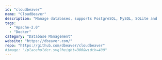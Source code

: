 ```yaml
---
id: "cloudbeaver"
name: "CloudBeaver"
description: "Manage databases, supports PostgreSQL, MySQL, SQLite and more. A web/hosted version of DBeaver."
tags:
  - "Apache-2.0"
  - "Docker"
category: "Database Management"
website: "https://dbeaver.com/"
repo: "https://github.com/dbeaver/cloudbeaver"
#image: "/placeholder.svg?height=300&width=400"
---
```


